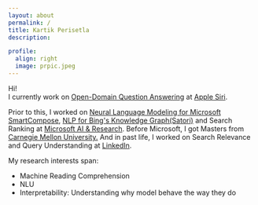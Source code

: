 ```yaml
---
layout: about
permalink: /
title: Kartik Perisetla
description:

profile:
  align: right
  image: prpic.jpeg
---
```

<p align="left">
Hi!<br/>
I currently work on <a target="_blank" href="https://en.wikipedia.org/wiki/Question_answering#Open_domain_question_answering">Open-Domain Question Answering</a> at <a href="https://www.apple.com/siri/" target="_blank">Apple Siri</a>.</p>
<p>
Prior to this, I worked on <a href="https://www.theverge.com/2020/5/11/21254298/microsoft-outlook-web-text-predictions-gmail-smart-compose-feature" target="_blank">Neural Language Modeling for Microsoft SmartCompose</a>, <a href="https://blogs.bing.com/search/2013/03/21/understand-your-world-with-bing" target="_blank">NLP for Bing's Knowledge Graph(Satori)</a> and Search Ranking at <a href="https://news.microsoft.com/2016/09/29/microsoft-expands-artificial-intelligence-ai-efforts-with-creation-of-new-microsoft-ai-and-research-group/" target="_blank">Microsoft AI & Research</a>. Before Microsoft, I got Masters from <a href="http://cmu.edu/" target="_blank">Carnegie Mellon University.</a> And in past life, I worked on Search Relevance and Query Understanding at <a href="https://linkedin.com" target="_blank">LinkedIn</a>.
</p>

<p align="left">
My research interests span:
<ul>
<li>Machine Reading Comprehension</li>
<li>NLU</li>
<li>Interpretability: Understanding why model behave the way they do</li>
</ul>
</p>
